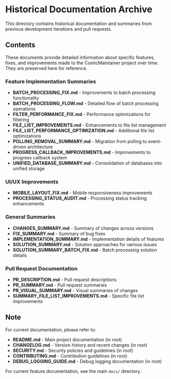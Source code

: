 # Historical Documentation Archive

This directory contains historical documentation and summaries from previous development iterations and pull requests.

## Contents

These documents provide detailed information about specific features, fixes, and improvements made to the ComicMaintainer project over time. They are preserved here for reference.

### Feature Implementation Summaries

- **BATCH_PROCESSING_FIX.md** - Improvements to batch processing functionality
- **BATCH_PROCESSING_FLOW.md** - Detailed flow of batch processing operations
- **FILTER_PERFORMANCE_FIX.md** - Performance optimizations for filtering
- **FILE_LIST_IMPROVEMENTS.md** - Enhancements to file list management
- **FILE_LIST_PERFORMANCE_OPTIMIZATION.md** - Additional file list optimizations
- **POLLING_REMOVAL_SUMMARY.md** - Migration from polling to event-driven architecture
- **PROGRESS_CALLBACK_IMPROVEMENTS.md** - Improvements to progress callback system
- **UNIFIED_DATABASE_SUMMARY.md** - Consolidation of databases into unified storage

### UI/UX Improvements

- **MOBILE_LAYOUT_FIX.md** - Mobile responsiveness improvements
- **PROCESSING_STATUS_AUDIT.md** - Processing status tracking enhancements

### General Summaries

- **CHANGES_SUMMARY.md** - Summary of changes across versions
- **FIX_SUMMARY.md** - Summary of bug fixes
- **IMPLEMENTATION_SUMMARY.md** - Implementation details of features
- **SOLUTION_SUMMARY.md** - Solution approaches for various issues
- **SOLUTION_SUMMARY_BATCH_FIX.md** - Batch processing solution details

### Pull Request Documentation

- **PR_DESCRIPTION.md** - Pull request descriptions
- **PR_SUMMARY.md** - Pull request summaries
- **PR_VISUAL_SUMMARY.md** - Visual summaries of changes
- **SUMMARY_FILE_LIST_IMPROVEMENTS.md** - Specific file list improvements

## Note

For current documentation, please refer to:
- **README.md** - Main project documentation (in root)
- **CHANGELOG.md** - Version history and recent changes (in root)
- **SECURITY.md** - Security policies and guidelines (in root)
- **CONTRIBUTING.md** - Contribution guidelines (in root)
- **DEBUG_LOGGING_GUIDE.md** - Debug logging documentation (in root)

For current feature documentation, see the main `docs/` directory.
